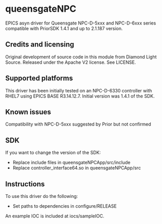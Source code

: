 queensgateNPC
=======

EPICS asyn driver for Queensgate NPC-D-5xxx and NPC-D-6xxx series compatible with PriorSDK 1.4.1 and up to 2.1.187 version.

Credits and licensing
---------------------

Original development of source code in this module from Diamond Light Source. Released under 
the Apache V2 license. See LICENSE.

Supported platforms
-------------------

This driver has been initially tested on an NPC-D-6330 controller with RHEL7 
using EPICS BASE R3.14.12.7. Initial version was 1.4.1 of the SDK.

Known issues
------------
Compatibility with NPC-D-5xxx suggested by Prior but not confirmed

SDK
---

If you want to change the version of the SDK:

* Replace include files in queensgateNPCApp/src/include
* Replace controller_interface64.so in queensgateNPCApp/src

Instructions
------------

To use this driver do the following:

* Set paths to dependencies in configure/RELEASE

An example IOC is included at iocs/sampleIOC.

